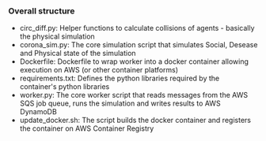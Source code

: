 ### Overall structure

* circ_diff.py: Helper functions to calculate collisions of agents - basically the physical simulation
* corona_sim.py: The core simulation script that simulates Social, Desease and Physical state of the simulation
* Dockerfile: Dockerfile to wrap worker into a docker container allowing execution on AWS (or other container platforms)
* requirements.txt: Defines the python libraries required by the container's python libraries
* worker.py: The core worker script that reads messages from the AWS SQS job queue, runs the simulation and writes results to AWS DynamoDB
* update_docker.sh: The script builds the docker container and registers the container on AWS Container Registry
